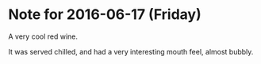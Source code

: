 # Note for 2016-06-17 (Friday)

A very cool red wine. 

It was served chilled, and had a very interesting mouth feel, almost bubbly.
